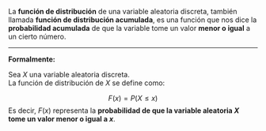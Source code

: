 La **función de distribución** de una variable aleatoria discreta, también llamada **función de distribución acumulada**, es una función que nos dice la **probabilidad acumulada** de que la variable tome un valor **menor o igual** a un cierto número.

---
**Formalmente:**

Sea $X$ una variable aleatoria discreta.  
La función de distribución de $X$ se define como:

$$F(x) = P(X \leq x)$$
Es decir, $F(x)$ representa la **probabilidad de que la variable aleatoria $X$ tome un valor menor o igual a $x$**.
